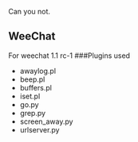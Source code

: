 Can you not.

## WeeChat
For weechat 1.1 rc-1
###Plugins used
* awaylog.pl
* beep.pl
* buffers.pl
* iset.pl
* go.py
* grep.py
* screen_away.py
* urlserver.py
